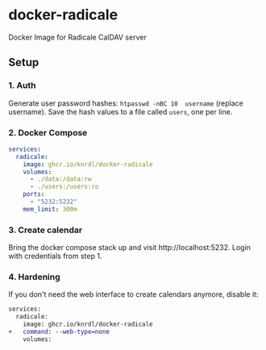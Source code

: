 # docker-radicale

Docker Image for Radicale CalDAV server

## Setup 

### 1. Auth
Generate user password hashes: `htpasswd -nBC 10  username` (replace username). Save the hash values to a file called `users`, one per line.


### 2. Docker Compose
```yaml
services:
  radicale:
    image: ghcr.io/knrdl/docker-radicale
    volumes:
      - ./data:/data:rw
      - ./users:/users:ro
    ports:
      - "5232:5232"
    mem_limit: 300m
```

### 3. Create calendar

Bring the docker compose stack up and visit http://localhost:5232. Login with credentials from step 1.

### 4. Hardening

If you don't need the web interface to create calendars anymore, disable it:

```diff
services:
  radicale:
    image: ghcr.io/knrdl/docker-radicale
+   command: --web-type=none
    volumes:
```
